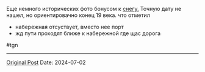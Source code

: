 Еще немного исторических фото бонусом к [снегу.](2132.md) Точную дату не нашел, но ориентировачно конец 19 века. что отметил
- набережная отсуствует, вместо нее порт
- жд пути проходят ближе к набережной где щас дорога

#tgn

---
[Original Post](https://t.me/lev2tarragona/2385)
Date: 2024-07-02

